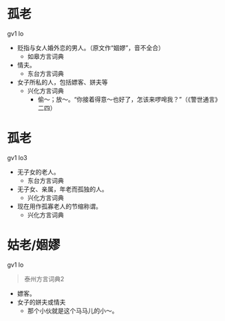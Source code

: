 # 孤老
gv1 lo
+ 贬指与女人婚外恋的男人。（原文作“婟嫪”，音不全合）
  * 如皋方言词典
+ 情夫。
  * 东台方言词典
+ 女子所私的人，包括嫖客、姘夫等
  * 兴化方言词典
    - 偷～；放～。“你接着得意～也好了，怎该来啰唣我？”（《警世通言》二四）

# 孤老
gv1 lo3
+ 无子女的老人。
  * 东台方言词典
+ 无子女、亲属，年老而孤独的人。
  * 兴化方言词典
+ 现在用作孤寡老人的节缩称谓。
  * 兴化方言词典


# 姑老/婟嫪
gv1 lo
> 泰州方言词典2
- 嫖客。
- 女子的姘夫或情夫
  - 那个小伙就是这个马马儿的小～。